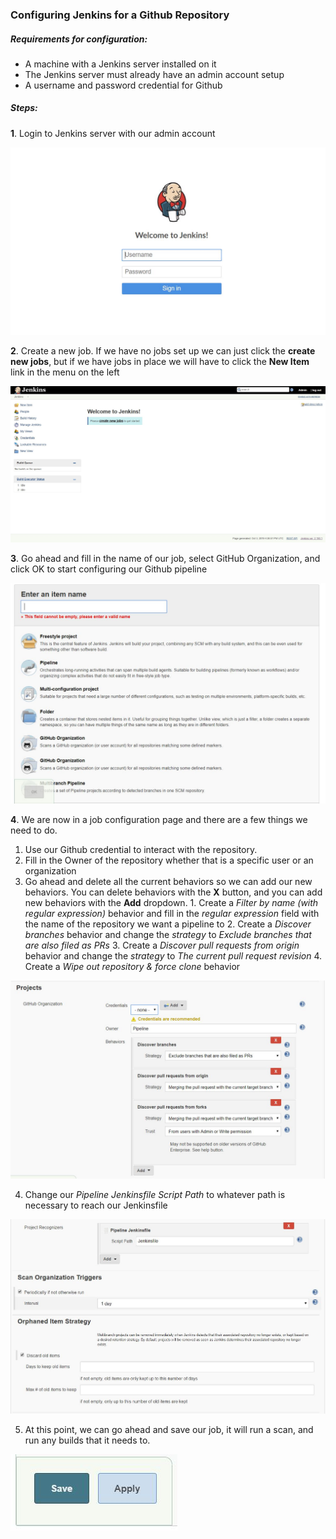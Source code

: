 ### Configuring Jenkins for a Github Repository
##### Requirements for configuration:
* A machine with a Jenkins server installed on it
* The Jenkins server must already have an admin account setup
* A username and password credential for Github

##### Steps:
**1**. Login to Jenkins server with our admin account

![Jenkins Login Page](images/JenkinsLogin.JPG)

**2**. Create a new job. If we have no jobs set up we can just click the **create new jobs**, but if we have jobs in place we will have to click the **New Item** link in the menu on the left

![Jenkins Dashboard](images/JenkinsDashboard.JPG)

**3**. Go ahead and fill in the name of our job, select GitHub Organization, and click OK to start configuring our Github pipeline

![New Pipeline](images/NewJob.JPG)

**4**. We are now in a job configuration page and there are a few things we need to do.
  1. Use our Github credential to interact with the repository.
  2. Fill in the Owner of the repository whether that is a specific user or an organization
  3. Go ahead and delete all the current behaviors so we can add our new behaviors. You can delete behaviors with the **X** button, and you can add new behaviors with the **Add** dropdown.
    1. Create a *Filter by name (with regular expression)* behavior and fill in the *regular expression* field with the name of the repository we want a pipeline to
    2. Create a *Discover branches* behavior and change the *strategy* to *Exclude branches that are also filed as PRs*
    3. Create a *Discover pull requests from origin* behavior and change the *strategy* to *The current pull request revision*
    4. Create a *Wipe out repository & force clone* behavior

![Configure Github Projects](images/ProjectsSection.JPG)

  4. Change our *Pipeline Jenkinsfile Script Path* to whatever path is necessary to reach our Jenkinsfile

![Configure Github Projects](images/ProjectsSection2.JPG)

  5. At this point, we can go ahead and save our job, it will run a scan, and run any builds that it needs to.

![Finish Job](images/JobSave.JPG)
